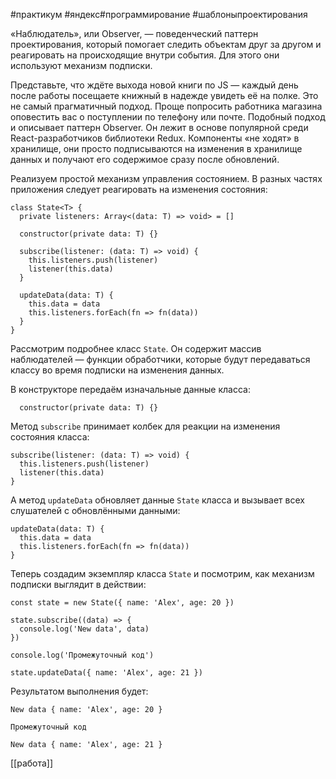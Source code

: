 #практикум #яндекс#программирование  #шаблоныпроектирования

«Наблюдатель», или Observer, — поведенческий паттерн проектирования, который помогает следить объектам друг за другом и реагировать на происходящие внутри события. Для этого они используют механизм подписки.

Представьте, что ждёте выхода новой книги по JS — каждый день после работы посещаете книжный в надежде увидеть её на полке. Это не самый прагматичный подход. Проще попросить работника магазина оповестить вас о поступлении по телефону или почте. Подобный подход и описывает паттерн Observer. Он лежит в основе популярной среди React-разработчиков библиотеки Redux. Компоненты «не ходят» в хранилище, они просто подписываются на изменения в хранилище данных и получают его содержимое сразу после обновлений.

Реализуем простой механизм управления состоянием. В разных частях приложения следует реагировать на изменения состояния:

```
class State<T> {
  private listeners: Array<(data: T) => void> = []

  constructor(private data: T) {}

  subscribe(listener: (data: T) => void) {
    this.listeners.push(listener)
    listener(this.data)
  }

  updateData(data: T) {
    this.data = data
    this.listeners.forEach(fn => fn(data))
  }
} 
```

Рассмотрим подробнее класс `State`. Он содержит массив наблюдателей — функции обработчики, которые будут передаваться классу во время подписки на изменения данных.

В конструкторе передаём изначальные данные класса:


```
  constructor(private data: T) {} 
```

Метод `subscribe` принимает колбек для реакции на изменения состояния класса:

```
subscribe(listener: (data: T) => void) {
  this.listeners.push(listener)
  listener(this.data)
} 
```

А метод `updateData` обновляет данные `State` класса и вызывает всех слушателей с обновлёнными данными:

```
updateData(data: T) {
  this.data = data
  this.listeners.forEach(fn => fn(data))
} 
```

Теперь создадим экземпляр класса `State` и посмотрим, как механизм подписки выглядит в действии:

```
const state = new State({ name: 'Alex', age: 20 })

state.subscribe((data) => {
  console.log('New data', data)
})

console.log('Промежуточный код')

state.updateData({ name: 'Alex', age: 21 }) 
```

Результатом выполнения будет:
```
New data { name: 'Alex', age: 20 }

Промежуточный код

New data { name: 'Alex', age: 21 } 
```

[[работа]]
